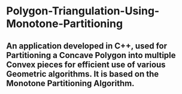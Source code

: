 # Polygon-Triangulation-Using-Monotone-Partitioning

## An application developed in C++, used for Partitioning a Concave Polygon into multiple Convex pieces for efficient use of various Geometric algorithms. It is based on the Monotone Partitioning Algorithm.
